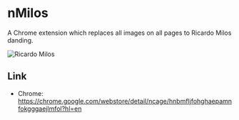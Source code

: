 # nMilos
A Chrome extension which replaces all images on all pages to Ricardo Milos danding.

![Ricardo Milos](http://109.169.29.229/Ricardo/17.gif)


## Link
* Chrome: https://chrome.google.com/webstore/detail/ncage/hnbmfljfohghaepamnfokgggaejlmfol?hl=en
